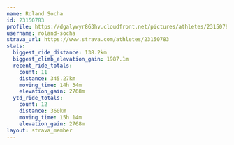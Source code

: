 ```yaml
---
name: Roland Socha
id: 23150783
profile: https://dgalywyr863hv.cloudfront.net/pictures/athletes/23150783/14745672/4/large.jpg
username: roland-socha
strava_url: https://www.strava.com/athletes/23150783
stats:
  biggest_ride_distance: 138.2km
  biggest_climb_elevation_gain: 1987.1m
  recent_ride_totals:
    count: 11
    distance: 345.27km
    moving_time: 14h 34m
    elevation_gain: 2768m
  ytd_ride_totals:
    count: 12
    distance: 360km
    moving_time: 15h 14m
    elevation_gain: 2768m
layout: strava_member
--- 
```

